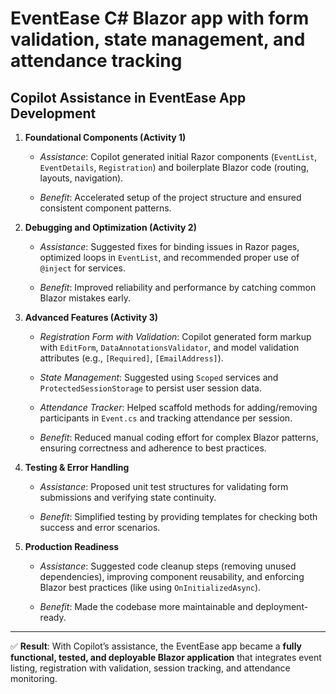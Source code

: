 # EventEase C# Blazor app with form validation, state management, and attendance tracking

## Copilot Assistance in EventEase App Development

1.  **Foundational Components (Activity 1)**
    
    -   _Assistance_: Copilot generated initial Razor components (`EventList`, `EventDetails`, `Registration`) and boilerplate Blazor code (routing, layouts, navigation).
        
    -   _Benefit_: Accelerated setup of the project structure and ensured consistent component patterns.
        
2.  **Debugging and Optimization (Activity 2)**
    
    -   _Assistance_: Suggested fixes for binding issues in Razor pages, optimized loops in `EventList`, and recommended proper use of `@inject` for services.
        
    -   _Benefit_: Improved reliability and performance by catching common Blazor mistakes early.
        
3.  **Advanced Features (Activity 3)**
    
    -   _Registration Form with Validation_: Copilot generated form markup with `EditForm`, `DataAnnotationsValidator`, and model validation attributes (e.g., `[Required]`, `[EmailAddress]`).
        
    -   _State Management_: Suggested using `Scoped` services and `ProtectedSessionStorage` to persist user session data.
        
    -   _Attendance Tracker_: Helped scaffold methods for adding/removing participants in `Event.cs` and tracking attendance per session.
        
    -   _Benefit_: Reduced manual coding effort for complex Blazor patterns, ensuring correctness and adherence to best practices.
        
4.  **Testing & Error Handling**
    
    -   _Assistance_: Proposed unit test structures for validating form submissions and verifying state continuity.
        
    -   _Benefit_: Simplified testing by providing templates for checking both success and error scenarios.
        
5.  **Production Readiness**
    
    -   _Assistance_: Suggested code cleanup steps (removing unused dependencies), improving component reusability, and enforcing Blazor best practices (like using `OnInitializedAsync`).
        
    -   _Benefit_: Made the codebase more maintainable and deployment-ready.
        

* * *

✅ **Result**: With Copilot’s assistance, the EventEase app became a **fully functional, tested, and deployable Blazor application** that integrates event listing, registration with validation, session tracking, and attendance monitoring.

